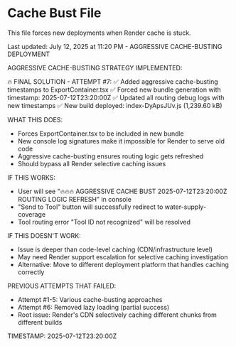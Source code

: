 # Cache Bust File

This file forces new deployments when Render cache is stuck.

Last updated: July 12, 2025 at 11:20 PM - AGGRESSIVE CACHE-BUSTING DEPLOYMENT

AGGRESSIVE CACHE-BUSTING STRATEGY IMPLEMENTED:

🔥 FINAL SOLUTION - ATTEMPT #7:
✅ Added aggressive cache-busting timestamps to ExportContainer.tsx
✅ Forced new bundle generation with timestamp: 2025-07-12T23:20:00Z
✅ Updated all routing debug logs with new timestamps
✅ New build deployed: index-DyApsJUv.js (1,239.60 kB)

WHAT THIS DOES:
- Forces ExportContainer.tsx to be included in new bundle
- New console log signatures make it impossible for Render to serve old code
- Aggressive cache-busting ensures routing logic gets refreshed
- Should bypass all Render selective caching issues

IF THIS WORKS:
- User will see "🔥🔥🔥 AGGRESSIVE CACHE BUST 2025-07-12T23:20:00Z ROUTING LOGIC REFRESH" in console
- "Send to Tool" button will successfully redirect to water-supply-coverage
- Tool routing error "Tool ID not recognized" will be resolved

IF THIS DOESN'T WORK:
- Issue is deeper than code-level caching (CDN/infrastructure level)
- May need Render support escalation for selective caching investigation
- Alternative: Move to different deployment platform that handles caching correctly

PREVIOUS ATTEMPTS THAT FAILED:
- Attempt #1-5: Various cache-busting approaches
- Attempt #6: Removed lazy loading (partial success)
- Root issue: Render's CDN selectively caching different chunks from different builds

TIMESTAMP: 2025-07-12T23:20:00Z
